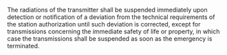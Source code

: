 The radiations of the transmitter shall be suspended immediately upon detection or notification of a deviation from the technical requirements of the station authorization until such deviation is corrected, except for transmissions concerning the immediate safety of life or property, in which case the transmissions shall be suspended as soon as the emergency is terminated.

